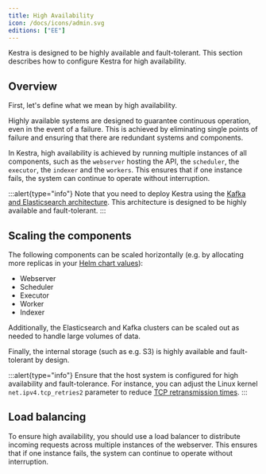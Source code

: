 ```yaml
---
title: High Availability
icon: /docs/icons/admin.svg
editions: ["EE"]
---
```


Kestra is designed to be highly available and fault-tolerant. This section describes how to configure Kestra for high availability.

## Overview

First, let's define what we mean by high availability.

Highly available systems are designed to guarantee continuous operation, even in the event of a failure. This is achieved by eliminating single points of failure and ensuring that there are redundant systems and components.

In Kestra, high availability is achieved by running multiple instances of all components, such as the `webserver` hosting the API, the `scheduler`, the `executor`, the `indexer` and the `workers`. This ensures that if one instance fails, the system can continue to operate without interruption.

:::alert{type="info"}
Note that you need to deploy Kestra using the [Kafka and Elasticsearch architecture](../07.architecture/index.md#architecture-with-kafka-and-elasticsearch-backend). This architecture is designed to be highly available and fault-tolerant.
:::

## Scaling the components

The following components can be scaled horizontally (e.g. by allocating more replicas in your [Helm chart values](https://github.com/kestra-io/helm-charts/blob/master/charts/kestra/values.yaml#L42-L45)):

- Webserver
- Scheduler
- Executor
- Worker
- Indexer

Additionally, the Elasticsearch and Kafka clusters can be scaled out as needed to handle large volumes of data.

Finally, the internal storage (such as e.g. S3) is highly available and fault-tolerant by design.

:::alert{type="info"}
Ensure that the host system is configured for high availability and fault-tolerance. For instance, you can adjust the Linux kernel `net.ipv4.tcp_retries2` parameter to reduce [TCP retransmission times](https://access.redhat.com/solutions/726753).
:::

## Load balancing

To ensure high availability, you should use a load balancer to distribute incoming requests across multiple instances of the webserver. This ensures that if one instance fails, the system can continue to operate without interruption.
